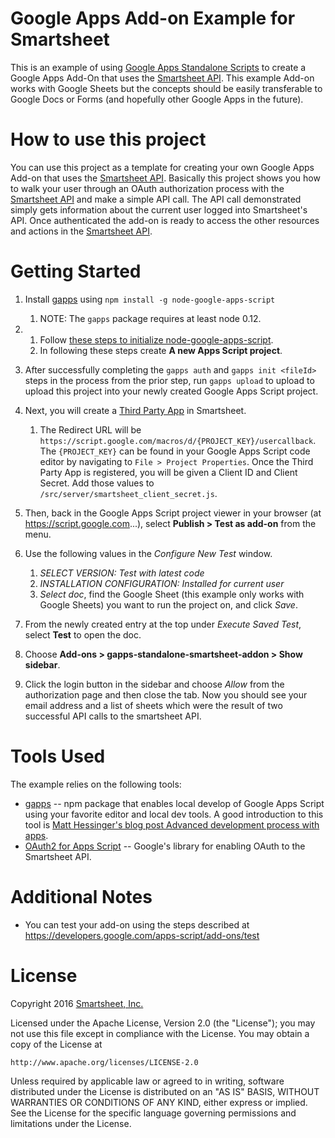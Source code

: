 # Google Apps Add-on Example for Smartsheet
This is an example of using [Google Apps Standalone Scripts](https://developers.google.com/apps-script/guides/standalone) to create a Google Apps Add-On that uses the [Smartsheet API](http://smartsheet-platform.github.io/api-docs/). This example Add-on works with Google Sheets but the concepts should be easily transferable to Google Docs or Forms (and hopefully other Google Apps in the future).

# How to use this project
You can use this project as a template for creating your own Google Apps Add-on that uses the [Smartsheet API](http://smartsheet-platform.github.io/api-docs/). Basically this project shows you how to walk your user through an OAuth authorization process with the [Smartsheet API](http://smartsheet-platform.github.io/api-docs/) and make a simple API call. The API call demonstrated simply gets information about the current user logged into Smartsheet's API. Once authenticated the add-on is ready to access the other resources and actions in the [Smartsheet API](http://smartsheet-platform.github.io/api-docs/).

# Getting Started
1. Install [gapps](https://www.npmjs.com/package/node-google-apps-script#12-independent-developer-console-project) using `npm install -g node-google-apps-script`
    1. NOTE: The `gapps` package requires at least node 0.12.
1. 1. Follow [these steps to initialize node-google-apps-script](https://www.npmjs.com/package/node-google-apps-script#quickstart).  
    1. In following these steps create **A new Apps Script project**.
1. After successfully completing the `gapps auth` and `gapps init <fileId>` steps in the process from the prior step, run `gapps upload` to upload to upload this project into your newly created Google Apps Script project.

1. Next, you will create a [Third Party App](http://smartsheet-platform.github.io/api-docs/#third-party-app-development) in Smartsheet.
    1. The Redirect URL will be `https://script.google.com/macros/d/{PROJECT_KEY}/usercallback`. The `{PROJECT_KEY}` can be found in your Google Apps Script code editor by navigating to `File > Project Properties`.
Once the Third Party App is registered, you will be given a Client ID and Client Secret. Add those values to `/src/server/smartsheet_client_secret.js`.
1. Then, back in the Google Apps Script project viewer in your browser (at https://script.google.com...), select **Publish >
 Test as add-on** from the menu.
1. Use the following values in the *Configure New Test* window.
    1. *SELECT VERSION: Test with latest code*
    1. *INSTALLATION CONFIGURATION: Installed for current user*
    1. *Select doc*, find the Google Sheet (this example only works with Google Sheets) you want to run the project on, and click *Save*.
1. From the newly created entry at the top under *Execute Saved Test*, select **Test** to open the doc.
1. Choose **Add-ons > gapps-standalone-smartsheet-addon > Show sidebar**.
1. Click the login button in the sidebar and choose *Allow* from the authorization page and then close the tab. Now you should see your email address and a list of sheets which were the result of two successful API calls to the smartsheet API.



# Tools Used
The example relies on the following tools:

* [gapps](https://www.npmjs.com/package/node-google-apps-script#12-independent-developer-console-project) -- npm package that enables local develop of Google Apps Script using your favorite editor and local dev tools. A good introduction to this tool is [Matt Hessinger's blog post Advanced development process with apps](https://developers.googleblog.com/2015/12/advanced-development-process-with-apps.html).
* [OAuth2 for Apps Script](https://github.com/googlesamples/apps-script-oauth2) -- Google's library for enabling OAuth to the Smartsheet API.

# Additional Notes
* You can test your add-on using the steps described at https://developers.google.com/apps-script/add-ons/test

# License

Copyright 2016 [Smartsheet, Inc.](https://www.smartsheet.com)

Licensed under the Apache License, Version 2.0 (the "License"); you may not use this file except in compliance with the License. You may obtain a copy of the License at

    http://www.apache.org/licenses/LICENSE-2.0

Unless required by applicable law or agreed to in writing, software distributed under the License is distributed on an "AS IS" BASIS, WITHOUT WARRANTIES OR CONDITIONS OF ANY KIND, either express or implied. See the License for the specific language governing permissions and limitations under the License.
